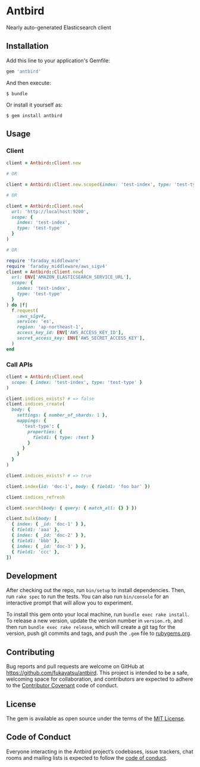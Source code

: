 # Antbird

Nearly auto-generated Elasticsearch client

## Installation

Add this line to your application's Gemfile:

```ruby
gem 'antbird'
```

And then execute:

    $ bundle

Or install it yourself as:

    $ gem install antbird

## Usage

### Client

```ruby
client = Antbird::Client.new

# OR

client = Antbird::Client.new.scoped(index: 'test-index', type: 'test-type')

# OR

client = Antbird::Client.new(
  url: 'http://localhost:9200',
  scope: {
    index: 'test-index',
    type: 'test-type'
  }
)

# OR

require 'faraday_middleware'
require 'faraday_middleware/aws_sigv4'
client = Antbird::Client.new(
  url: ENV['AMAZON_ELASTICSEARCH_SERVICE_URL'],
  scope: {
    index: 'test-index',
    type: 'test-type'
  }
) do |f|
  f.request(
    :aws_sigv4,
    service: 'es',
    region: 'ap-northeast-1',
    access_key_id: ENV['AWS_ACCESS_KEY_ID'],
    secret_access_key: ENV['AWS_SECRET_ACCESS_KEY'],
  )
end
```

### Call APIs

```ruby
client = Antbird::Client.new(
  scope: { index: 'test-index', type: 'test-type' }
)

client.indices_exists? # => false
client.indices_create(
  body: {
    settings: { number_of_shards: 1 },
    mappings: {
      'test-type': {
        properties: {
          field1: { type: :text }
        }
      }
    }
  }
)

client.indices_exists? # => true

client.index(id: 'doc-1', body: { field1: 'foo bar' })

client.indices_refresh

client.search(body: { query: { match_all: {} } })

client.bulk(body: [
  { index: { _id: 'doc-1' } },
  { field1: 'aaa' },
  { index: { _id: 'doc-2' } },
  { field1: 'bbb' },
  { index: { _id: 'doc-3' } },
  { field1: 'ccc' },
])
```

## Development

After checking out the repo, run `bin/setup` to install dependencies. Then, run `rake spec` to run the tests. You can also run `bin/console` for an interactive prompt that will allow you to experiment.

To install this gem onto your local machine, run `bundle exec rake install`. To release a new version, update the version number in `version.rb`, and then run `bundle exec rake release`, which will create a git tag for the version, push git commits and tags, and push the `.gem` file to [rubygems.org](https://rubygems.org).

## Contributing

Bug reports and pull requests are welcome on GitHub at https://github.com/fukayatsu/antbird. This project is intended to be a safe, welcoming space for collaboration, and contributors are expected to adhere to the [Contributor Covenant](http://contributor-covenant.org) code of conduct.

## License

The gem is available as open source under the terms of the [MIT License](https://opensource.org/licenses/MIT).

## Code of Conduct

Everyone interacting in the Antbird project’s codebases, issue trackers, chat rooms and mailing lists is expected to follow the [code of conduct](https://github.com/fukayatsu/antbird/blob/master/CODE_OF_CONDUCT.md).
